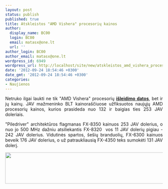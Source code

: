 ```yaml
---
layout: post
status: publish
published: true
title: Atskleistos "AMD Vishera" procesorių kainos
author:
  display_name: BC00
  login: BC00
  email: matasx@one.lt
  url: ''
author_login: BC00
author_email: matasx@one.lt
wordpress_id: 6949
wordpress_url: http://localhost/site/new/atskleistos_amd_vishera_procesoriu_kainos/
date: '2012-09-24 18:54:46 +0300'
date_gmt: '2012-09-24 18:54:46 +0300'
categories:
- Naujienos
---
```

<p style="text-align: justify;">
	Netruko ilgai laukti ne tik &quot;AMD Vishera&quot; procesorių <a href="http://www.technews.lt/naujiena/n/a/amd_vishera_procesoriai_pasirodys_spalio_23_diena.html"><strong>i&scaron;leidimo datos</strong></a>, bet ir jų kainų. JAV mažmeninko BLT kainora&scaron;čiuose užfiksuotos naujųjų AMD procesorių kainos, kurios prasideda nuo 132 ir baigias ties 253 JAV doleriais.</p>
<p style="text-align: justify;">
	&quot;Piledriver&quot; architektūros flagmanas FX-8350 kainuos 253 JAV dolerius, o nuo jo 500 MHz dažniu atsiliekantis FX-8320&nbsp; vos 11 JAV dolerių pigiau - 242 JAV dolerius. Vidutinės spartos, &scaron;e&scaron;ių branduolių, FX-6300 kainuos beveik 176 JAV dolerius, o už patraukliausią FX-4350 teks sumokėti 131 JAV dolerį.</p>
<p>
	<a href="http://technews.lt/userfiles/visheraprices.jpg"><img alt="" src="http://technews.lt/userfiles/visheraprices.jpg" style="width: 520px; height: 100px;" /></a></p>
